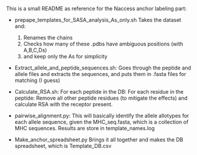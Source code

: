 This is a small README as reference for the Naccess anchor labeling part:

- prepape_templates_for_SASA_analysis_As_only.sh
Takes the dataset and:
	1) Renames the chains
	2) Checks how many of these .pdbs have ambiguous positions (with A,B,C,Ds)
	3) and keep only the As for simplicity

- Extract_allele_and_peptide_sequences.sh:
Goes through the peptide and allele files and extracts the sequences, and puts them in .fasta files for matching (I guess)

- Calculate_RSA.sh:
For each peptide in the DB:
	For each residue in the peptide:
		Remove all other peptide residues (to mitigate the effects) and calculate RSA with the receptor present. 

- pairwise_alignment.py:
This will basically identify the allele allotypes for each allele sequence, given the MHC_seq.fasta, which is a collection of MHC sequences.
	Results are store in template_names.log

- Make_anchor_spreadsheet.py
Brings it all together and makes the DB spreadsheet, which is Template_DB.csv